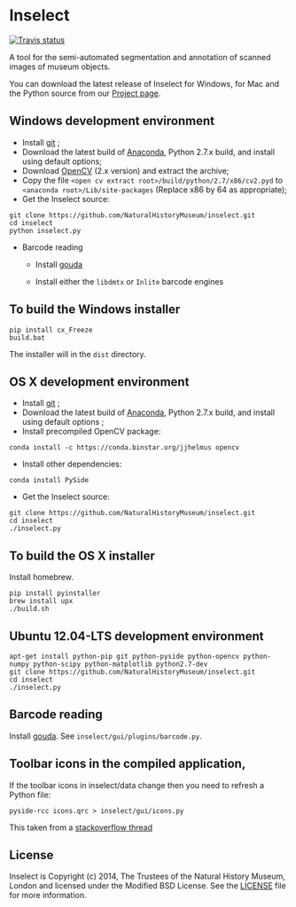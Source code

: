 # Inselect

[ ![Travis status](https://travis-ci.org/NaturalHistoryMuseum/inselect.svg?branch=master) ](https://travis-ci.org/NaturalHistoryMuseum/inselect)

A tool for the semi-automated segmentation and annotation of scanned images of museum objects.

You can download the latest release of Inselect for Windows, for Mac and the Python source from our [Project page](http://naturalhistorymuseum.github.io/inselect).

## Windows development environment

- Install [git](http://git-scm.com/download/win) ;
- Download the latest build of [Anaconda](https://store.continuum.io/cshop/anaconda/), Python 2.7.x build, and install using default options;
- Download [OpenCV](http://opencv.org/downloads.html) (2.x version) and extract the archive;
- Copy the file `<open cv extract root>/build/python/2.7/x86/cv2.pyd` to `<anaconda root>/Lib/site-packages` (Replace x86 by 64 as appropriate);
- Get the Inselect source:
```shell
git clone https://github.com/NaturalHistoryMuseum/inselect.git
cd inselect
python inselect.py
```
- Barcode reading

    * Install [gouda](https://github.com/NaturalHistoryMuseum/gouda/)

    * Install either the `libdmtx` or `Inlite` barcode engines

## To build the Windows installer

```shell
pip install cx_Freeze
build.bat
```

The installer will in the `dist` directory.

## OS X development environment

- Install [git](http://git-scm.com/download/mac) ;
- Download the latest build of [Anaconda](https://store.continuum.io/cshop/anaconda/), Python 2.7.x build, and install using default options ;
- Install precompiled OpenCV package:
```shell
conda install -c https://conda.binstar.org/jjhelmus opencv
```

- Install other dependencies:
```shell
conda install PySide
```

- Get the Inselect source:
```shell
git clone https://github.com/NaturalHistoryMuseum/inselect.git
cd inselect
./inselect.py
```

## To build the OS X installer

Install homebrew.

```shell
pip install pyinstaller
brew install upx
./build.sh
```

## Ubuntu 12.04-LTS development environment

```shell
apt-get install python-pip git python-pyside python-opencv python-numpy python-scipy python-matplotlib python2.7-dev
git clone https://github.com/NaturalHistoryMuseum/inselect.git
cd inselect
./inselect.py
```

## Barcode reading

Install [gouda](https://github.com/NaturalHistoryMuseum/gouda/). See
`inselect/gui/plugins/barcode.py`.

## Toolbar icons in the compiled application,
If the toolbar icons in inselect/data change then you need to refresh a Python
file:
```shell
pyside-rcc icons.qrc > inselect/gui/icons.py
```
This taken from a [stackoverflow thread](http://stackoverflow.com/a/11547144)


## License

Inselect is Copyright (c) 2014, The Trustees of the Natural History Museum, London and licensed under the Modified BSD License. See the [LICENSE](https://github.com/NaturalHistoryMuseum/inselect/blob/master/LICENSE.md) file for more information.
